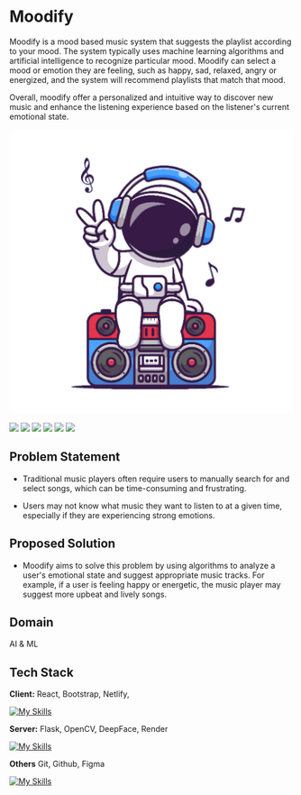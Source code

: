 # Moodify

Moodify is a mood based music system that suggests the playlist according to your mood. The system typically uses machine learning algorithms and artificial intelligence to recognize particular mood. Moodify can select a mood or emotion they are feeling, such as happy, sad, relaxed, angry or energized, and the system will recommend playlists that match that mood.

Overall, moodify offer a personalized and intuitive way to discover new music and enhance the listening experience based on the listener's current emotional state.

![](https://github.com/Pritamnag18/Moodify/blob/main/Frontend/moodify/public/logo512.png)

![](https://img.shields.io/github/stars/Pritamnag18/Moodify) ![](https://img.shields.io/github/forks/Pritamnag18/Moodify) ![](https://img.shields.io/github/tag/Pritamnag18/Moodify) ![](https://img.shields.io/github/release/Pritamnag18/Moodify) ![](https://img.shields.io/github/issues/Pritamnag18/Moodify) ![](https://img.shields.io/bower/v/Pritamnag18/Moodify)

## Problem Statement

* Traditional music players often require users to manually search for and select songs, which can be time-consuming and frustrating.

* Users may not know what music they want to listen to at a given time, especially if they are experiencing strong emotions.

## Proposed Solution
* Moodify aims to solve this problem by using algorithms to analyze a user's emotional state and suggest appropriate music tracks. For example, if a user is feeling happy or energetic, the music player may suggest more upbeat and lively songs.

## Domain
AI & ML

## Tech Stack

**Client:** React, Bootstrap, Netlify, 

[![My Skills](https://skillicons.dev/icons?i=react,bootstrap,netlify&perline=4)](https://skillicons.dev)

**Server:** Flask, OpenCV, DeepFace, Render

[![My Skills](https://skillicons.dev/icons?i=flask&perline=4)](https://skillicons.dev)

**Others** Git, Github, Figma

[![My Skills](https://skillicons.dev/icons?i=github,git,figma&perline=4)](https://skillicons.dev)
